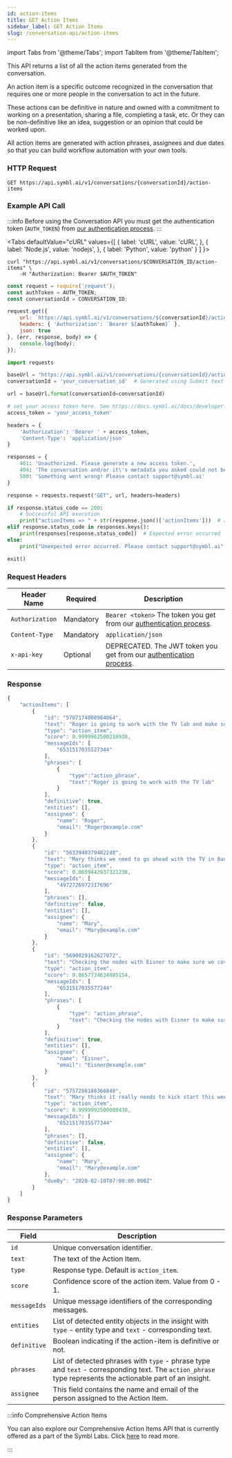 ```yaml
---
id: action-items
title: GET Action Items
sidebar_label: GET Action Items
slug: /conversation-api/action-items
---
```

import Tabs from '@theme/Tabs';
import TabItem from '@theme/TabItem';

This API returns a list of all the action items generated from the conversation.

An action item is a specific outcome recognized in the conversation that requires one or more people in the conversation to act in the future.

These actions can be definitive in nature and owned with a commitment to working on a presentation, sharing a file, completing a task, etc.
Or they can be non-definitive like an idea, suggestion or an opinion that could be worked upon.

All action items are generated with action phrases, assignees and due dates so that you can build workflow automation with your own tools.



### HTTP Request

`GET https://api.symbl.ai/v1/conversations/{conversationId}/action-items`


### Example API Call

:::info
Before using the Conversation API you must get the authentication token (`AUTH_TOKEN`) from [our authentication process](/docs/developer-tools/authentication).
:::


<Tabs
  defaultValue="cURL"
  values={[
    { label: 'cURL', value: 'cURL', },
    { label: 'Node.js', value: 'nodejs', },
    { label: 'Python', value: 'python' }
  ]
}>
<TabItem value="cURL">

```shell
curl "https://api.symbl.ai/v1/conversations/$CONVERSATION_ID/action-items" \
    -H "Authorization: Bearer $AUTH_TOKEN"
```

</TabItem>

<TabItem value="nodejs">

```js
const request = require('request');
const authToken = AUTH_TOKEN;
const conversationId = CONVERSATION_ID;

request.get({
    url: `https://api.symbl.ai/v1/conversations/${conversationId}/action-items`,
    headers: { 'Authorization': `Bearer ${authToken}` },
    json: true
}, (err, response, body) => {
    console.log(body);
});
```

</TabItem>
<TabItem value="python">

```py
import requests

baseUrl = "https://api.symbl.ai/v1/conversations/{conversationId}/action-items"
conversationId = 'your_conversation_id'  # Generated using Submit text end point

url = baseUrl.format(conversationId=conversationId)

# set your access token here. See https://docs.symbl.ai/docs/developer-tools/authentication
access_token = 'your_access_token'

headers = {
    'Authorization': 'Bearer ' + access_token,
    'Content-Type': 'application/json'
}

responses = {
    401: 'Unauthorized. Please generate a new access token.',
    404: 'The conversation and/or it\'s metadata you asked could not be found, please check the input provided',
    500: 'Something went wrong! Please contact support@symbl.ai'
}

response = requests.request("GET", url, headers=headers)

if response.status_code == 200:
    # Successful API execution
    print("actionItems => " + str(response.json()['actionItems']))  # actionsItems object containing actionItem id, text, type, score, messageIds, phrases, definitive, entities, assignee
elif response.status_code in responses.keys():
    print(responses[response.status_code])  # Expected error occurred
else:
    print("Unexpected error occurred. Please contact support@symbl.ai" + ", Debug Message => " + str(response.text))

exit()
```

</TabItem>
</Tabs>

### Request Headers

Header Name  | Required | Description
---------- | ------- |  ------- |
```Authorization``` | Mandatory | `Bearer <token>` The token you get from our [authentication process](/docs/developer-tools/authentication).
```Content-Type	``` | Mandatory | `application/json`
```x-api-key``` | Optional | DEPRECATED. The JWT token you get from our [authentication process](/docs/developer-tools/authentication).

### Response

```javascript
{
    "actionItems": [
        {
            "id": "5707174000984064",
            "text": "Roger is going to work with the TV lab and make sure that test is also included, so we are checking to make sure not only with our complaints.",
            "type": "action_item",
            "score": 0.9999962500210938,
            "messageIds": [
                "6531517035527344"
            ],
            "phrases": [
                {
                    "type":"action_phrase",
                    "text":"Roger is going to work with the TV lab"
                }
            ],
            "definitive": true,
            "entities": [],
            "assignee": {
                "name": "Roger",
                "email": "Roger@example.com"
            }
        },
        {
            "id": "5633940379402240",
            "text": "Mary thinks we need to go ahead with the TV in Bangalore.",
            "type": "action_item",
            "score": 0.8659442937321238,
            "messageIds": [
                "4972726972317696"
            ],
            "phrases": [],
            "definitive": false,
            "entities": [],
            "assignee": {
                "name": "Mary",
                "email": "Mary@example.com"
            }
        },
        {
            "id": "5690029162627072",
            "text": "Checking the nodes with Eisner to make sure we covered everything so that will be finished.",
            "type": "action_item",
            "score": 0.8657734634985154,
            "messageIds": [
                "6531517035577244"
            ],
            "phrases": [
                {
                    "type": "action_phrase",
                    "text": "Checking the nodes with Eisner to make sure we covered everything"
                }
            ],
            "definitive": true,
            "entities": [],
            "assignee": {
                "name": "Eisner",
                "email": "Eisner@example.com"
            }
        },
        {
            "id": "5757280188366848",
            "text": "Mary thinks it really needs to kick start this week which means the call with UV team and our us team needs to happen the next couple of days.",
            "type": "action_item",
            "score": 0.9999992500008438,
            "messageIds": [
                "6521517035577344"
            ],
            "phrases": [],
            "definitive": false,
            "entities": [],
            "assignee": {
                "name": "Mary",
                "email": "Mary@example.com"
            },
            "dueBy": "2020-02-10T07:00:00.000Z"
        }
    ]
}
```

### Response Parameters

Field  | Description
---------- | ------- |
```id``` | Unique conversation identifier.
```text``` | The text of the Action Item.
```type``` | Response type. Default is `action_item`.
```score``` | Confidence score of the action item. Value from 0 - 1.
```messageIds``` | Unique message identifiers of the corresponding messages.
```entities``` | List of detected entity objects in the insight with `type` - entity type and `text` - corresponding text.
```definitive``` | Boolean indicating if the action-item is definitive or not.
```phrases``` | List of detected phrases with `type` - phrase type and `text` - corresponding text. The `action_phrase` type represents the actionable part of an insight.
```assignee``` | This field contains the name and email of the person assigned to the Action Item.


:::info Comprehensive Action Items

You can also explore our Comprehensive Action Items API that is currently offered as a part of the Symbl Labs. Click [here](/docs/conversation-api/comprehensive-action-items) to read more. 

:::